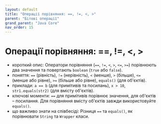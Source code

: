 ```yaml
---
layout: default
title: "Операції порівняння: ==, !=, <, >"
parent: "Бітові операції"
grand_parent: "Java Core"
nav_order: 15
---
```


# Операції порівняння: ==, !=, <, >

*   короткий опис: Оператори порівняння (`==`, `!=`, `<`, `>`, `<=`, `>=`) порівнюють два значення та повертають `boolean` (`true` або `false`).
*   поняття: `==` (рівність), `!=` (нерівність), `<` (менше), `>` (більше), `<=` (менше або рівне), `>=` (більше або рівне), `equals()` (для об'єктів).
*   приклади: `a == b` (для примітивів та посилань), `x > 10`, `str1.equals(str2)` (для вмісту об'єктів).
*   ключові моменти: `==` для примітивів порівнює значення, для об'єктів – посилання. Для порівняння вмісту об'єктів завжди використовуйте `equals()`.
*   що важливо знати на співбесіді: Різниця `==` та `equals()`, як порівнювати `String` та `Wrapper` класи.
